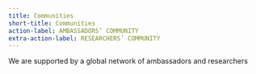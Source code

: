 ```yaml
---
title: Communities
short-title: Communities
action-label: AMBASSADORS’ COMMUNITY
extra-action-label: RESEARCHERS’ COMMUNITY
---
```

We are supported by a global network of ambassadors and researchers